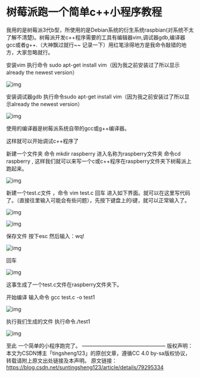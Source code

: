 # 树莓派跑一个简单c++小程序教程

我用的是树莓派3代b型，所使用的是Debian系统的衍生系统raspbian(对系统不太了解不清楚)。树莓派开发c++程序需要的工具有编辑器vim,调试器gdb,编译器gcc或者g++.（大神飘过就行~~ 记录一下）用红笔涂得地方是我命令敲错的地方，大家忽略就行。

安装vim   执行命令 sudo apt-get install vim（因为我之前安装过了所以显示already the newest version）

![img](https://img-blog.csdn.net/20180209095951681?watermark/2/text/aHR0cDovL2Jsb2cuY3Nkbi5uZXQvc3VudGluZ3NoZW5nMTIz/font/5a6L5L2T/fontsize/400/fill/I0JBQkFCMA==/dissolve/70)


安装调试器gdb  执行命令sudo apt-get install vim（因为我之前安装过了所以显示already the newest version）

![img](https://img-blog.csdn.net/20180209100249814?watermark/2/text/aHR0cDovL2Jsb2cuY3Nkbi5uZXQvc3VudGluZ3NoZW5nMTIz/font/5a6L5L2T/fontsize/400/fill/I0JBQkFCMA==/dissolve/70)

使用的编译器是树莓派系统自带的gcc或g++编译器。

这样就可以开始调试c++程序了

新建一个文件夹 命令 mkdir raspberry  进入名称为raspberry文件夹  命令cd raspberry , 这样我们就可以来写一个c或c++程序在raspberry文件夹下树莓派上跑起来。

![img](https://img-blog.csdn.net/20180209101025140?watermark/2/text/aHR0cDovL2Jsb2cuY3Nkbi5uZXQvc3VudGluZ3NoZW5nMTIz/font/5a6L5L2T/fontsize/400/fill/I0JBQkFCMA==/dissolve/70)

新建一个test.c文件 ，命令 vim test.c 回车 进入如下界面。就可以在这里写代码了。（直接往里输入可能会有些问题），先按下键盘上的i键，就可以正常输入了。

![img](https://img-blog.csdn.net/20180209101758585?watermark/2/text/aHR0cDovL2Jsb2cuY3Nkbi5uZXQvc3VudGluZ3NoZW5nMTIz/font/5a6L5L2T/fontsize/400/fill/I0JBQkFCMA==/dissolve/70)

![img](https://img-blog.csdn.net/20180209104848840?watermark/2/text/aHR0cDovL2Jsb2cuY3Nkbi5uZXQvc3VudGluZ3NoZW5nMTIz/font/5a6L5L2T/fontsize/400/fill/I0JBQkFCMA==/dissolve/70)

保存文件 按下esc  然后输入：wq! 

![img](https://img-blog.csdn.net/20180209104319852?watermark/2/text/aHR0cDovL2Jsb2cuY3Nkbi5uZXQvc3VudGluZ3NoZW5nMTIz/font/5a6L5L2T/fontsize/400/fill/I0JBQkFCMA==/dissolve/70)

回车 

![img](https://img-blog.csdn.net/20180209103732754?watermark/2/text/aHR0cDovL2Jsb2cuY3Nkbi5uZXQvc3VudGluZ3NoZW5nMTIz/font/5a6L5L2T/fontsize/400/fill/I0JBQkFCMA==/dissolve/70)


这事生成了一个test.c文件在raspberry文件夹下。

开始编译  输入命令 gcc test.c -o test1 

![img](https://img-blog.csdn.net/20180209104457133?watermark/2/text/aHR0cDovL2Jsb2cuY3Nkbi5uZXQvc3VudGluZ3NoZW5nMTIz/font/5a6L5L2T/fontsize/400/fill/I0JBQkFCMA==/dissolve/70)

执行我们生成的文件 执行命令./test1

![img](https://img-blog.csdn.net/20180209105015711?watermark/2/text/aHR0cDovL2Jsb2cuY3Nkbi5uZXQvc3VudGluZ3NoZW5nMTIz/font/5a6L5L2T/fontsize/400/fill/I0JBQkFCMA==/dissolve/70)

至此 一个简单的小程序跑完了。
 ———————————————— 
版权声明：本文为CSDN博主「tingsheng123」的原创文章，遵循CC 4.0 by-sa版权协议，转载请附上原文出处链接及本声明。
原文链接：https://blog.csdn.net/suntingsheng123/article/details/79295334